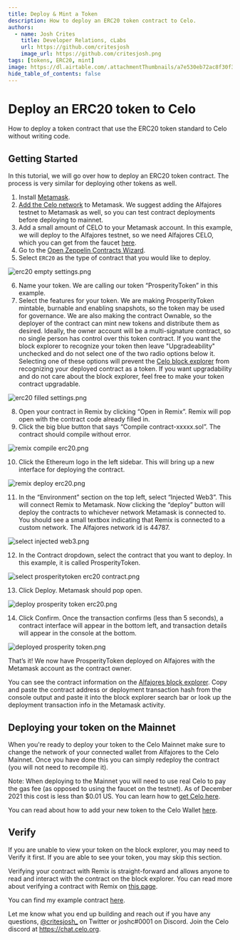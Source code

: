 ```yaml
---
title: Deploy & Mint a Token
description: How to deploy an ERC20 token contract to Celo.
authors:
  - name: Josh Crites
    title: Developer Relations, cLabs
    url: https://github.com/critesjosh
    image_url: https://github.com/critesjosh.png
tags: [tokens, ERC20, mint]
image: https://dl.airtable.com/.attachmentThumbnails/a7e530eb72ac8f30f37c0a3447ef0e7d/72e944da
hide_table_of_contents: false
---
```


# Deploy an ERC20 token to Celo

How to deploy a token contract that use the ERC20 token standard to Celo without writing code.

## Getting Started

In this tutorial, we will go over how to deploy an ERC20 token contract. The process is very similar for deploying other tokens as well.

1. Install [Metamask](https://metamask.io/).
2. [Add the Celo network](/getting-started/wallets/using-metamask-with-celo/manual-setup#adding-a-celo-network-to-metamask) to Metamask. We suggest adding the Alfajores testnet to Metamask as well, so you can test contract deployments before deploying to mainnet.
3. Add a small amount of CELO to your Metamask account. In this example, we will deploy to the Alfajores testnet, so we need Alfajores CELO, which you can get from the faucet [here](https://celo.org/developers/faucet).
4. Go to the [Open Zeppelin Contracts Wizard](https://docs.openzeppelin.com/contracts/4.x/wizard).
5. Select `ERC20` as the type of contract that you would like to deploy.

![erc20 empty settings.png](https://github.com/critesjosh/images/blob/main/token_deploy_tutorials/erc20%20empty%20settings.png?raw=true)

6. Name your token. We are calling our token “ProsperityToken” in this example.
7. Select the features for your token. We are making ProsperityToken mintable, burnable and enabling snapshots, so the token may be used for governance. We are also making the contract Ownable, so the deployer of the contract can mint new tokens and distribute them as desired. Ideally, the owner account will be a multi-signature contract, so no single person has control over this token contract.
   If you want the block explorer to recognize your token then leave "Upgradeability" unchecked and do not select one of the two radio options below it. Selecting one of these options will prevent the [Celo block explorer](https://explorer.celo.org/) from recognizing your deployed contract as a token. If you want upgradability and do not care about the block explorer, feel free to make your token contract upgradable.

![erc20 filled settings.png](https://github.com/critesjosh/images/blob/main/token_deploy_tutorials/erc20%20filled%20settings.png?raw=true)

8. Open your contract in Remix by clicking “Open in Remix”. Remix will pop open with the contract code already filled in.
9. Click the big blue button that says “Compile contract-xxxxx.sol”. The contract should compile without error.

![remix compile erc20.png](https://github.com/critesjosh/images/blob/main/token_deploy_tutorials/remix%20compile%20erc20.png?raw=true)

10. Click the Ethereum logo in the left sidebar. This will bring up a new interface for deploying the contract.

![remix deploy erc20.png](https://github.com/critesjosh/images/blob/main/token_deploy_tutorials/remix%20deploy%20erc20.png?raw=true)

11. In the “Environment” section on the top left, select “Injected Web3”. This will connect Remix to Metamask. Now clicking the “deploy” button will deploy the contracts to whichever network Metamask is connected to. You should see a small textbox indicating that Remix is connected to a custom network. The Alfajores network id is 44787.

![select injected web3.png](https://github.com/critesjosh/images/blob/main/token_deploy_tutorials/select%20injected%20web3.png?raw=true)

12. In the Contract dropdown, select the contract that you want to deploy. In this example, it is called ProsperityToken.

![select prosperitytoken erc20 contract.png](https://github.com/critesjosh/images/blob/main/token_deploy_tutorials/select%20prosperitytoken%20erc20%20contract.png?raw=true)

13. Click Deploy. Metamask should pop open.

![deploy prosperity token erc20.png](https://github.com/critesjosh/images/blob/main/token_deploy_tutorials/deploy%20prosperity%20token%20erc20.png?raw=true)

14. Click Confirm. Once the transaction confirms (less than 5 seconds), a contract interface will appear in the bottom left, and transaction details will appear in the console at the bottom.

![deployed prosperity token.png](https://github.com/critesjosh/images/blob/main/token_deploy_tutorials/deployed%20prosperity%20token.png?raw=true)

That’s it! We now have ProsperityToken deployed on Alfajores with the Metamask account as the contract owner.

You can see the contract information on the [Alfajores block explorer](https://alfajores-blockscout.celo-testnet.org/). Copy and paste the contract address or deployment transaction hash from the console output and paste it into the block explorer search bar or look up the deployment transaction info in the Metamask activity.

## Deploying your token on the Mainnet

When you're ready to deploy your token to the Celo Mainnet make sure to change the network of your connected wallet from Alfajores to the Celo Mainnet. Once you have done this you can simply redeploy the contract (you will not need to recompile it).

Note: When deploying to the Mainnet you will need to use real Celo to pay the gas fee (as opposed to using the faucet on the testnet). As of December 2021 this cost is less than $0.01 US. You can learn how to [get Celo here](https://celo.org/buy).

You can read about how to add your new token to the Celo Wallet [here](/blog/add-token-celo-wallet).

## Verify

If you are unable to view your token on the block explorer, you may need to Verify it first. If you are able to see your token, you may skip this section.

Verifying your contract with Remix is straight-forward and allows anyone to read and interact with the contract on the block explorer. You can read more about verifying a contract with Remix on [this page](/developer-resources/deploy-remix#verify-the-smart-contract).

You can find my example contract [here](https://alfajores-blockscout.celo-testnet.org/address/0x97d550A2540F902F4501e21A6c09f12B69173261/transactions).

Let me know what you end up building and reach out if you have any questions, [@critesjosh\_](https://twitter.com/critesjosh_) on Twitter or joshc#0001 on Discord. Join the Celo discord at https://chat.celo.org.
